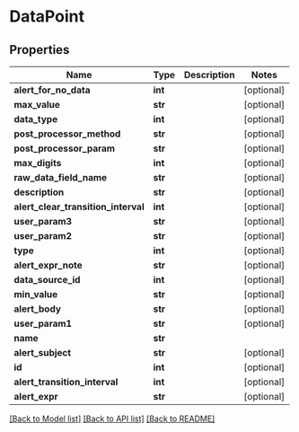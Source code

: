 # DataPoint

## Properties
Name | Type | Description | Notes
------------ | ------------- | ------------- | -------------
**alert_for_no_data** | **int** |  | [optional] 
**max_value** | **str** |  | [optional] 
**data_type** | **int** |  | [optional] 
**post_processor_method** | **str** |  | [optional] 
**post_processor_param** | **str** |  | [optional] 
**max_digits** | **int** |  | [optional] 
**raw_data_field_name** | **str** |  | [optional] 
**description** | **str** |  | [optional] 
**alert_clear_transition_interval** | **int** |  | [optional] 
**user_param3** | **str** |  | [optional] 
**user_param2** | **str** |  | [optional] 
**type** | **int** |  | [optional] 
**alert_expr_note** | **str** |  | [optional] 
**data_source_id** | **int** |  | [optional] 
**min_value** | **str** |  | [optional] 
**alert_body** | **str** |  | [optional] 
**user_param1** | **str** |  | [optional] 
**name** | **str** |  | 
**alert_subject** | **str** |  | [optional] 
**id** | **int** |  | [optional] 
**alert_transition_interval** | **int** |  | [optional] 
**alert_expr** | **str** |  | [optional] 

[[Back to Model list]](../README.md#documentation-for-models) [[Back to API list]](../README.md#documentation-for-api-endpoints) [[Back to README]](../README.md)


